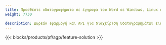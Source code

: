 ```yaml
---
title: Προσθέστε υδατογραφήματα σε έγγραφα του Word σε Windows, Linux και macOS 
weight: 7730

description: Δωρεάν εφαρμογή και API για διαχείριση υδατογραφημάτων εικόνας ή κειμένου σε αρχεία DOC, DOCX και ODT
---
```


{{< blocks/products/pf/agp/feature-solution >}} 

